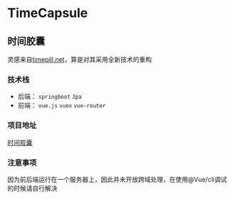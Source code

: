 # TimeCapsule

## 时间胶囊

灵感来自[timepill.net](https://p.timepill.net/)，算是对其采用全新技术的重构

### 技术栈

+ 后端： `springboot` `Jpa`
+ 前端： `vue.js` `vuex` `vue-router`

### 项目地址

[时间胶囊](http://godv2ray.online)  

### 注意事项

因为前后端运行在一个服务器上，因此并未开放跨域处理，在使用@Vue/cli调试的时候请自行解决
